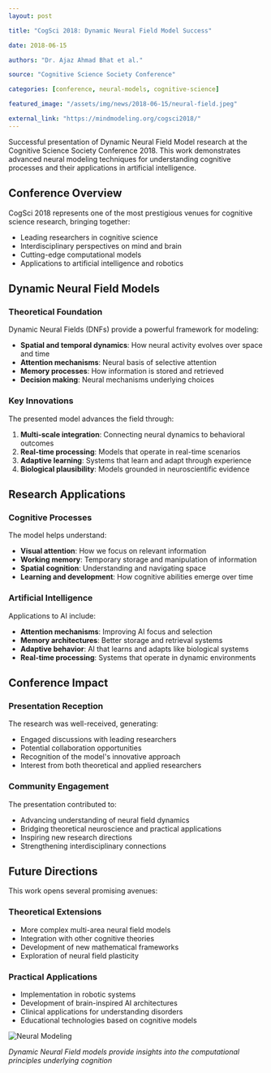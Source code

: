 ```yaml
---
layout: post

title: "CogSci 2018: Dynamic Neural Field Model Success"

date: 2018-06-15

authors: "Dr. Ajaz Ahmad Bhat et al."

source: "Cognitive Science Society Conference"

categories: [conference, neural-models, cognitive-science]

featured_image: "/assets/img/news/2018-06-15/neural-field.jpeg"

external_link: "https://mindmodeling.org/cogsci2018/"
---
```


Successful presentation of Dynamic Neural Field Model research at the Cognitive Science Society Conference 2018. This work demonstrates advanced neural modeling techniques for understanding cognitive processes and their applications in artificial intelligence.

## Conference Overview

CogSci 2018 represents one of the most prestigious venues for cognitive science research, bringing together:

- Leading researchers in cognitive science
- Interdisciplinary perspectives on mind and brain
- Cutting-edge computational models
- Applications to artificial intelligence and robotics

## Dynamic Neural Field Models

### Theoretical Foundation
Dynamic Neural Fields (DNFs) provide a powerful framework for modeling:

- **Spatial and temporal dynamics**: How neural activity evolves over space and time
- **Attention mechanisms**: Neural basis of selective attention
- **Memory processes**: How information is stored and retrieved
- **Decision making**: Neural mechanisms underlying choices

### Key Innovations
The presented model advances the field through:

1. **Multi-scale integration**: Connecting neural dynamics to behavioral outcomes
2. **Real-time processing**: Models that operate in real-time scenarios
3. **Adaptive learning**: Systems that learn and adapt through experience
4. **Biological plausibility**: Models grounded in neuroscientific evidence

## Research Applications

### Cognitive Processes
The model helps understand:

- **Visual attention**: How we focus on relevant information
- **Working memory**: Temporary storage and manipulation of information
- **Spatial cognition**: Understanding and navigating space
- **Learning and development**: How cognitive abilities emerge over time

### Artificial Intelligence
Applications to AI include:

- **Attention mechanisms**: Improving AI focus and selection
- **Memory architectures**: Better storage and retrieval systems
- **Adaptive behavior**: AI that learns and adapts like biological systems
- **Real-time processing**: Systems that operate in dynamic environments

## Conference Impact

### Presentation Reception
The research was well-received, generating:

- Engaged discussions with leading researchers
- Potential collaboration opportunities
- Recognition of the model's innovative approach
- Interest from both theoretical and applied researchers

### Community Engagement
The presentation contributed to:

- Advancing understanding of neural field dynamics
- Bridging theoretical neuroscience and practical applications
- Inspiring new research directions
- Strengthening interdisciplinary connections

## Future Directions

This work opens several promising avenues:

### Theoretical Extensions
- More complex multi-area neural field models
- Integration with other cognitive theories
- Development of new mathematical frameworks
- Exploration of neural field plasticity

### Practical Applications
- Implementation in robotic systems
- Development of brain-inspired AI architectures
- Clinical applications for understanding disorders
- Educational technologies based on cognitive models

![Neural Modeling](/assets/img/news/neural-field.jpeg)

*Dynamic Neural Field models provide insights into the computational principles underlying cognition*